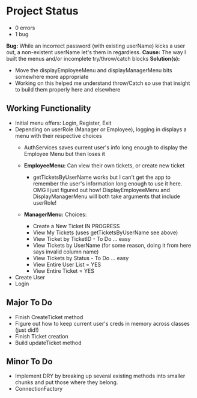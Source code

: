 # Project Status
- 0 errors
- 1 bug 

**Bug:** While an incorrect password (with existing userName) kicks a user out, a non-existent userName let's them in regardless.
**Cause:** The way I built the menus and/or incomplete try/throw/catch blocks
**Solution(s):** 
- Move the displayEmployeeMenu and displayManagerMenu bits somewhere more appropriate
- Working on this helped me understand throw/Catch so use that insight to build them properly here and elsewhere

## Working Functionality
- Initial menu offers: Login, Register, Exit
- Depending on userRole (Manager or Employee), logging in displays a menu with their respective choices
    - AuthServices saves current user's info long enough to display the Employee Menu but then loses it

    - **EmployeeMenu:** Can view their own tickets, or create new ticket
        - getTicketsByUserName works but I can't get the app to remember the user's information long enough to use it here. OMG I just figured out how! DisplayEmployeeMenu and DisplayManagerMenu will both take arguments that include userRole!

    - **ManagerMenu:** Choices:
        - Create a New Ticket IN PROGRESS
        - View My Tickets (uses getTicketsByUserName see above)
        - View Ticket by TicketID - To Do ... easy
        - View Tickets by UserName (for some reason, doing it from here says invalid column name)
        - View Tickets by Status - To Do ... easy
        - View Entire User List = YES
        - View Entire Ticket  = YES
- Create User
- Login

## Major To Do
- Finish CreateTicket method
- Figure out how to keep current user's creds in memory across classes (just did!)
- Finish Ticket creation
- Build updateTicket method

## Minor To Do
- Implement DRY by breaking up several existing methods into smaller chunks and put those where they belong.
- ConnectionFactory